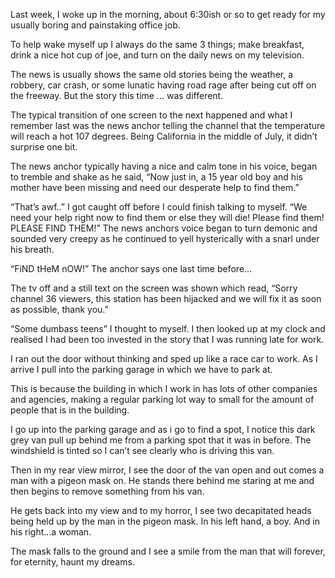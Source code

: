 Last week, I woke up in the morning, about 6:30ish or so to get ready for my usually boring and painstaking office job. 

To help wake myself up I always do the same 3 things; make breakfast, drink a nice hot cup of joe, and turn on the daily news on my television.

The news is usually shows the same old stories being the weather, a robbery, car crash, or some lunatic having road rage after being cut off on the freeway. But the story this time … was different. 

The typical transition of one screen to the next happened and what I remember last was the news anchor telling the channel that the temperature will reach a hot 107 degrees. Being California in the middle of July, it didn’t surprise one bit. 

The news anchor typically having a nice and calm tone in his voice, began to tremble and shake as he said, “Now just in, a 15 year old boy and his mother have been missing and need our desperate help to find them.”

“That’s awf..” I got caught off before I could finish talking to myself. “We need your help right now to find them or else they will die! Please find them! PLEASE FIND THEM!” The news anchors voice began to turn demonic and sounded very creepy as he continued to yell hysterically with a snarl under his breath.

“FiND tHeM nOW!” The anchor says one last time before… 

The tv off and a still text on the screen was shown which read, “Sorry channel 36 viewers, this station has been hijacked and we will fix it as soon as possible, thank you.”

“Some dumbass teens” I thought to myself. I then looked up at my clock and realised I had been too invested in the story that I was running late for work. 

I ran out the door without thinking and sped up like a race car to work. As I arrive I pull into the parking garage in which we have to park at. 

This is because the building in which I work in has lots of other companies and agencies, making a regular parking lot way to small for the amount of people that is in the building. 

I go up into the parking garage and as i go to find a spot, I notice this dark grey van pull up behind me from a parking spot that it was in before. The windshield is tinted so I can’t see clearly who is driving this van. 

Then in my rear view mirror, I see the door of the van open and out comes a man with a pigeon mask on. He stands there behind me staring at me and then begins to remove something from his van.

He gets back into my view and to my horror, I see two decapitated heads being held up by the man in the pigeon mask. In his left hand, a boy. And in his right…a woman. 

The mask falls to the ground and I see a smile from the man that will forever, for eternity, haunt my dreams. 
